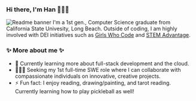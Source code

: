 ### Hi there, I'm Han 👩🏻‍💻 
<img src="https://github.com/hanpm/hanpm/blob/main/github-readme-banner.png?raw=true" alt="Readme banner"></img>
I'm a 1st gen., Computer Science graduate from California State Univesity, Long Beach. 
Outside of coding, I am highly involved with DEI initiatives such as [Girls Who Code](https://girlswhocode.com/) and [STEM Advantage](https://stemadvantage.org/). 

### ✨ More about me ✨
- 🌱 Currently learning more about full-stack development and the cloud.
- 👩🏻‍💻 Seeking my 1st full-time SWE role where I can collaborate with compassionate individuals on innovative, creative projects.
- ⚡ Fun fact: I enjoy reading, drawing/painting, and tarot reading. Currently learning how to play pickleball as well! 

